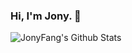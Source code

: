 ### Hi, I'm Jony. 👋

<img align="center" src="https://github-readme-stats.vercel.app/api?username=JonyFang&show_icons=true" alt="JonyFang's Github Stats" />
